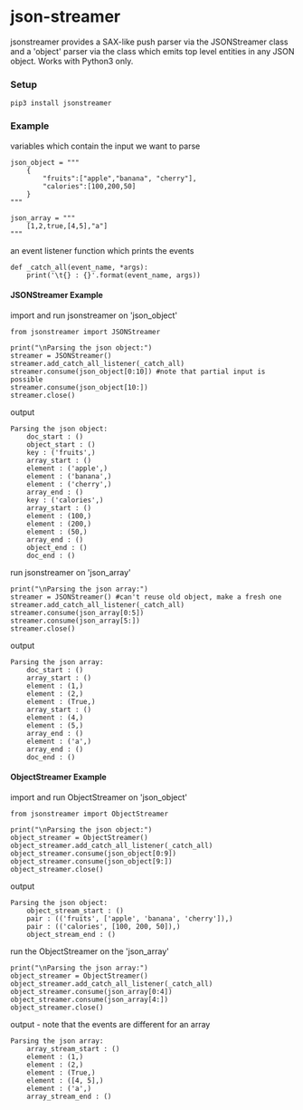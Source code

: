json-streamer
=============
jsonstreamer provides a SAX-like push parser via the JSONStreamer class and a 'object' parser via the
class which emits top level entities in any JSON object. Works with Python3 only.


### Setup
    pip3 install jsonstreamer

### Example

variables which contain the input we want to parse
    
    json_object = """
        {
            "fruits":["apple","banana", "cherry"],
            "calories":[100,200,50]
        }
    """
    
    json_array = """
        [1,2,true,[4,5],"a"]
    """
   
    
an event listener function which prints the events

    def _catch_all(event_name, *args):
        print('\t{} : {}'.format(event_name, args))
        
#### JSONStreamer Example
import and run jsonstreamer on 'json_object'

    from jsonstreamer import JSONStreamer 
    
    print("\nParsing the json object:")
    streamer = JSONStreamer() 
    streamer.add_catch_all_listener(_catch_all)
    streamer.consume(json_object[0:10]) #note that partial input is possible
    streamer.consume(json_object[10:])
    streamer.close()
   
output

    Parsing the json object:
        doc_start : ()
        object_start : ()
        key : ('fruits',)
        array_start : ()
        element : ('apple',)
        element : ('banana',)
        element : ('cherry',)
        array_end : ()
        key : ('calories',)
        array_start : ()
        element : (100,)
        element : (200,)
        element : (50,)
        array_end : ()
        object_end : ()
        doc_end : ()

    
run jsonstreamer on 'json_array'

    print("\nParsing the json array:")
    streamer = JSONStreamer() #can't reuse old object, make a fresh one
    streamer.add_catch_all_listener(_catch_all)
    streamer.consume(json_array[0:5])
    streamer.consume(json_array[5:])
    streamer.close()

output

    Parsing the json array:
        doc_start : ()
        array_start : ()
        element : (1,)
        element : (2,)
        element : (True,)
        array_start : ()
        element : (4,)
        element : (5,)
        array_end : ()
        element : ('a',)
        array_end : ()
        doc_end : ()
   
#### ObjectStreamer Example

import and run ObjectStreamer on 'json_object'

    from jsonstreamer import ObjectStreamer
    
    print("\nParsing the json object:")
    object_streamer = ObjectStreamer()
    object_streamer.add_catch_all_listener(_catch_all)
    object_streamer.consume(json_object[0:9])
    object_streamer.consume(json_object[9:])
    object_streamer.close()
    
output

    Parsing the json object:
        object_stream_start : ()
        pair : (('fruits', ['apple', 'banana', 'cherry']),)
        pair : (('calories', [100, 200, 50]),)
        object_stream_end : ()

run the ObjectStreamer on the 'json_array'

    print("\nParsing the json array:")
    object_streamer = ObjectStreamer()
    object_streamer.add_catch_all_listener(_catch_all)
    object_streamer.consume(json_array[0:4])
    object_streamer.consume(json_array[4:])
    object_streamer.close()

output - note that the events are different for an array

    Parsing the json array:
        array_stream_start : ()
        element : (1,)
        element : (2,)
        element : (True,)
        element : ([4, 5],)
        element : ('a',)
        array_stream_end : ()
